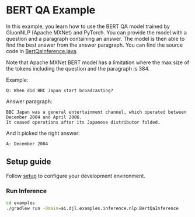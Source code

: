 # BERT QA Example

In this example, you learn how to use the BERT QA model trained by GluonNLP (Apache MXNet) and PyTorch. 
You can provide the model with a question and a paragraph containing an answer. The model is then able to find the best answer from the answer paragraph.
You can find the source code in [BertQaInference.java](https://github.com/deepjavalibrary/djl/blob/master/examples/src/main/java/ai/djl/examples/inference/nlp/BertQaInference.java).

Note that Apache MXNet BERT model has a limitation where the max size of the tokens including the question and the paragraph is 384.  

Example:

```text
Q: When did BBC Japan start broadcasting?
```

Answer paragraph:

```text
BBC Japan was a general entertainment channel, which operated between December 2004 and April 2006.
It ceased operations after its Japanese distributor folded.
```

And it picked the right answer:

```text
A: December 2004
```

## Setup guide

Follow [setup](../../docs/development/setup.md) to configure your development environment.

### Run Inference

```sh
cd examples
./gradlew run -Dmain=ai.djl.examples.inference.nlp.BertQaInference
```
